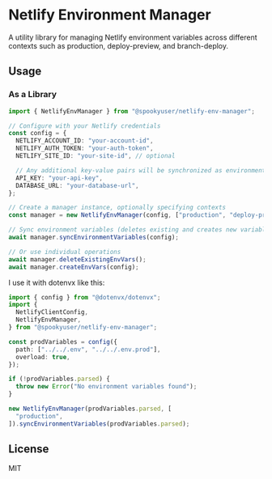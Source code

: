 # Netlify Environment Manager

A utility library for managing Netlify environment variables across different contexts such as production, deploy-preview, and branch-deploy.

## Usage

### As a Library

```typescript
import { NetlifyEnvManager } from "@spookyuser/netlify-env-manager";

// Configure with your Netlify credentials
const config = {
  NETLIFY_ACCOUNT_ID: "your-account-id",
  NETLIFY_AUTH_TOKEN: "your-auth-token",
  NETLIFY_SITE_ID: "your-site-id", // optional

  // Any additional key-value pairs will be synchronized as environment variables
  API_KEY: "your-api-key",
  DATABASE_URL: "your-database-url",
};

// Create a manager instance, optionally specifying contexts
const manager = new NetlifyEnvManager(config, ["production", "deploy-preview"]);

// Sync environment variables (deletes existing and creates new variables)
await manager.syncEnvironmentVariables(config);

// Or use individual operations
await manager.deleteExistingEnvVars();
await manager.createEnvVars(config);
```

I use it with dotenvx like this:

```ts
import { config } from "@dotenvx/dotenvx";
import {
  NetlifyClientConfig,
  NetlifyEnvManager,
} from "@spookyuser/netlify-env-manager";

const prodVariables = config({
  path: ["../../.env", "../../.env.prod"],
  overload: true,
});

if (!prodVariables.parsed) {
  throw new Error("No environment variables found");
}

new NetlifyEnvManager(prodVariables.parsed, [
  "production",
]).syncEnvironmentVariables(prodVariables.parsed);
```

## License

MIT
